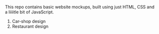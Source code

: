 This repo contains basic website mockups, built using just HTML, CSS and a liiiitle bit of JavaScript.
1. Car-shop design
2. Restaurant design